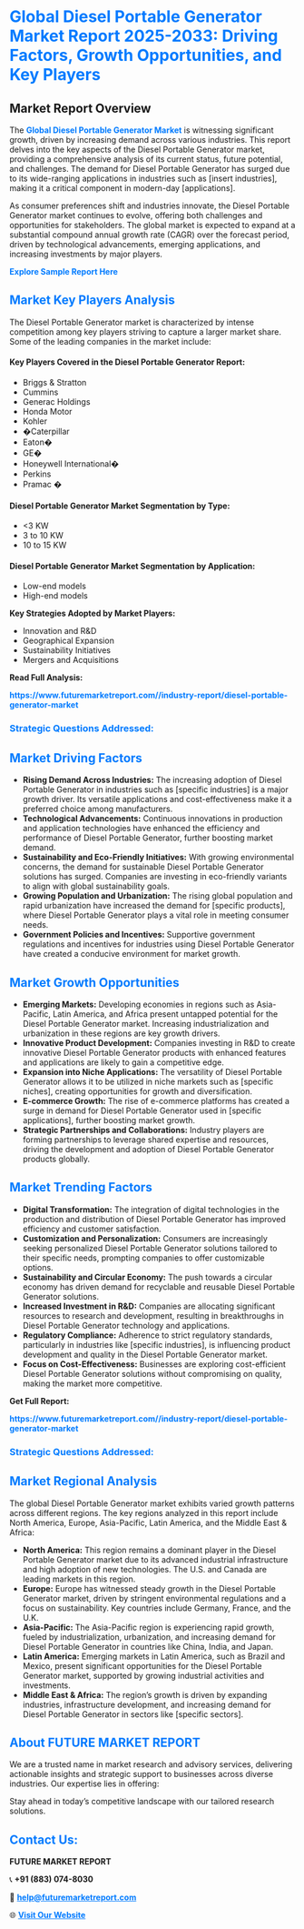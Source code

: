 <h1 style="color: #007BFF;">Global Diesel Portable Generator Market Report 2025-2033: Driving Factors, Growth Opportunities, and Key Players</h1>

<section id="overview">
<h2>Market Report Overview</h2>
<p>The <a href="https://www.futuremarketreport.com//industry-report/diesel-portable-generator-market" style="color: #007BFF; text-decoration: none;"><strong>Global Diesel Portable Generator Market</strong></a> is witnessing significant growth, driven by increasing demand across various industries. This report delves into the key aspects of the Diesel Portable Generator market, providing a comprehensive analysis of its current status, future potential, and challenges. The demand for Diesel Portable Generator has surged due to its wide-ranging applications in industries such as [insert industries], making it a critical component in modern-day [applications].</p>
<p>As consumer preferences shift and industries innovate, the Diesel Portable Generator market continues to evolve, offering both challenges and opportunities for stakeholders. The global market is expected to expand at a substantial compound annual growth rate (CAGR) over the forecast period, driven by technological advancements, emerging applications, and increasing investments by major players.</p>
</section>

<section id="overview">
<p><a href="https://www.futuremarketreport.com//request-sample/reportId=56734" style="color: #007BFF; text-decoration: none;"><strong>Explore Sample Report Here</strong></a></p>
</section>

<section id="key-players">
<h2 style="color: #007BFF;">Market Key Players Analysis</h2>
<p>The Diesel Portable Generator market is characterized by intense competition among key players striving to capture a larger market share. Some of the leading companies in the market include:</p>
<h4>Key Players Covered in the Diesel Portable Generator Report:</h4>
<ul><li>Briggs &amp; Stratton</li><li>Cummins</li><li>Generac Holdings</li><li>Honda Motor</li><li>Kohler</li><li>�Caterpillar</li><li>Eaton�</li><li>GE�</li><li>Honeywell International�</li><li>Perkins</li><li>Pramac �</li></ul>
<h4>Diesel Portable Generator Market Segmentation by Type:</h4>
<ul><li>&lt;3 KW</li><li>3 to 10 KW</li><li>10 to 15 KW</li></ul>

<h4>Diesel Portable Generator Market Segmentation by Application:</h4>
<ul><li>Low-end models</li><li>High-end models</li></ul>
<p><strong>Key Strategies Adopted by Market Players:</strong></p>
<ul>
<li>Innovation and R&D</li>
<li>Geographical Expansion</li>
<li>Sustainability Initiatives</li>
<li>Mergers and Acquisitions</li>
</ul>
</section>

<section>
<p><strong>Read Full Analysis: </strong></p><a href="https://www.futuremarketreport.com//industry-report/diesel-portable-generator-market" style="color: #007BFF; text-decoration: none;"><strong>https://www.futuremarketreport.com//industry-report/diesel-portable-generator-market</strong></a>
<h3 style="color: #007BFF;">Strategic Questions Addressed:</h3>
</section>

<section id="driving-factors">
<h2 style="color: #007BFF;">Market Driving Factors</h2>
<ul>
<li><strong>Rising Demand Across Industries:</strong> The increasing adoption of Diesel Portable Generator in industries such as [specific industries] is a major growth driver. Its versatile applications and cost-effectiveness make it a preferred choice among manufacturers.</li>
<li><strong>Technological Advancements:</strong> Continuous innovations in production and application technologies have enhanced the efficiency and performance of Diesel Portable Generator, further boosting market demand.</li>
<li><strong>Sustainability and Eco-Friendly Initiatives:</strong> With growing environmental concerns, the demand for sustainable Diesel Portable Generator solutions has surged. Companies are investing in eco-friendly variants to align with global sustainability goals.</li>
<li><strong>Growing Population and Urbanization:</strong> The rising global population and rapid urbanization have increased the demand for [specific products], where Diesel Portable Generator plays a vital role in meeting consumer needs.</li>
<li><strong>Government Policies and Incentives:</strong> Supportive government regulations and incentives for industries using Diesel Portable Generator have created a conducive environment for market growth.</li>
</ul>
</section>

<section id="growth-opportunities">
<h2 style="color: #007BFF;">Market Growth Opportunities</h2>
<ul>
<li><strong>Emerging Markets:</strong> Developing economies in regions such as Asia-Pacific, Latin America, and Africa present untapped potential for the Diesel Portable Generator market. Increasing industrialization and urbanization in these regions are key growth drivers.</li>
<li><strong>Innovative Product Development:</strong> Companies investing in R&D to create innovative Diesel Portable Generator products with enhanced features and applications are likely to gain a competitive edge.</li>
<li><strong>Expansion into Niche Applications:</strong> The versatility of Diesel Portable Generator allows it to be utilized in niche markets such as [specific niches], creating opportunities for growth and diversification.</li>
<li><strong>E-commerce Growth:</strong> The rise of e-commerce platforms has created a surge in demand for Diesel Portable Generator used in [specific applications], further boosting market growth.</li>
<li><strong>Strategic Partnerships and Collaborations:</strong> Industry players are forming partnerships to leverage shared expertise and resources, driving the development and adoption of Diesel Portable Generator products globally.</li>
</ul>
</section>

<section id="trending-factors">
<h2 style="color: #007BFF;">Market Trending Factors</h2>
<ul>
<li><strong>Digital Transformation:</strong> The integration of digital technologies in the production and distribution of Diesel Portable Generator has improved efficiency and customer satisfaction.</li>
<li><strong>Customization and Personalization:</strong> Consumers are increasingly seeking personalized Diesel Portable Generator solutions tailored to their specific needs, prompting companies to offer customizable options.</li>
<li><strong>Sustainability and Circular Economy:</strong> The push towards a circular economy has driven demand for recyclable and reusable Diesel Portable Generator solutions.</li>
<li><strong>Increased Investment in R&D:</strong> Companies are allocating significant resources to research and development, resulting in breakthroughs in Diesel Portable Generator technology and applications.</li>
<li><strong>Regulatory Compliance:</strong> Adherence to strict regulatory standards, particularly in industries like [specific industries], is influencing product development and quality in the Diesel Portable Generator market.</li>
<li><strong>Focus on Cost-Effectiveness:</strong> Businesses are exploring cost-efficient Diesel Portable Generator solutions without compromising on quality, making the market more competitive.</li>
</ul>
</section>

<section>
<p><strong>Get Full Report: </strong></p><a href="https://www.futuremarketreport.com//industry-report/diesel-portable-generator-market" style="color: #007BFF; text-decoration: none;"><strong>https://www.futuremarketreport.com//industry-report/diesel-portable-generator-market</strong></a>
<h3 style="color: #007BFF;">Strategic Questions Addressed:</h3>
</section>


<section id="regional-analysis">
<h2 style="color: #007BFF;">Market Regional Analysis</h2>
<p>The global Diesel Portable Generator market exhibits varied growth patterns across different regions. The key regions analyzed in this report include North America, Europe, Asia-Pacific, Latin America, and the Middle East & Africa:</p>
<ul>
<li><strong>North America:</strong> This region remains a dominant player in the Diesel Portable Generator market due to its advanced industrial infrastructure and high adoption of new technologies. The U.S. and Canada are leading markets in this region.</li>
<li><strong>Europe:</strong> Europe has witnessed steady growth in the Diesel Portable Generator market, driven by stringent environmental regulations and a focus on sustainability. Key countries include Germany, France, and the U.K.</li>
<li><strong>Asia-Pacific:</strong> The Asia-Pacific region is experiencing rapid growth, fueled by industrialization, urbanization, and increasing demand for Diesel Portable Generator in countries like China, India, and Japan.</li>
<li><strong>Latin America:</strong> Emerging markets in Latin America, such as Brazil and Mexico, present significant opportunities for the Diesel Portable Generator market, supported by growing industrial activities and investments.</li>
<li><strong>Middle East & Africa:</strong> The region’s growth is driven by expanding industries, infrastructure development, and increasing demand for Diesel Portable Generator in sectors like [specific sectors].</li>
</ul>
</section>

<footer>
<h2 style="color: #007BFF;">About FUTURE MARKET REPORT</h2>
<p>We are a trusted name in market research and advisory services, delivering actionable insights and strategic support to businesses across diverse industries. Our expertise lies in offering:</p>

<p>Stay ahead in today’s competitive landscape with our tailored research solutions.</p>

<h2 style="color: #007BFF;">Contact Us:</h2>
<p><strong>FUTURE MARKET REPORT</strong></p>
<p>📞 <strong>+91 (883) 074-8030</strong></p>
<p>📧 <strong><a href="mailto:help@futuremarketreport.com" style="color: #007BFF;">help@futuremarketreport.com</a></strong></p>
<p>🌐 <strong><a href="https://www.futuremarketreport.com/" style="color: #007BFF;">Visit Our Website</a></strong></p>
</footer>